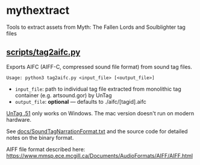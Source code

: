 # mythextract
Tools to extract assets from Myth: The Fallen Lords and Soulblighter tag files

## [scripts/tag2aifc.py](scripts/tag2aifc.py)

Exports AIFC (AIFF-C, compressed sound file format) from sound tag files.

    Usage: python3 tag2aifc.py <input_file> [<output_file>]

* `input_file`: path to individual tag file extracted from monolithic tag container (e.g. artsound.gor) by UnTag
* `output_file`: **optional** — defaults to ./aifc/[tagid].aifc

[UnTag .51](https://tain.totalcodex.net/items/show/untag-51-win) only works on Windows. The mac version doesn't run on modern hardware.

See [docs/SoundTagNarrationFormat.txt](docs/SoundTagNarrationFormat.txt) and the source code for detailed notes on the binary format.

AIFF file format described here: https://www.mmsp.ece.mcgill.ca/Documents/AudioFormats/AIFF/AIFF.html
